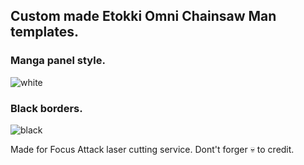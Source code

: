 ## Custom made Etokki Omni Chainsaw Man templates.

### Manga panel style.
![white](https://user-images.githubusercontent.com/80072600/183096501-658af6f9-8ba1-4635-8b02-c011f4cd7708.png)

### Black borders.
![black](https://user-images.githubusercontent.com/80072600/183096546-b359759a-1abd-40f3-b8d0-a22fd855cb3e.png)

Made for Focus Attack laser cutting service.
Dont't forger 💀 to credit.

